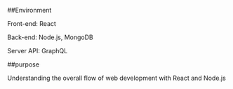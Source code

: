 ##Environment

Front-end: React 

Back-end: Node.js, MongoDB

Server API: GraphQL

##purpose

Understanding the overall flow of web development with React and Node.js

